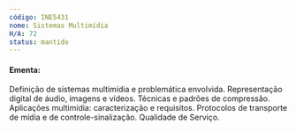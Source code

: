 ```yaml
---
código: INE5431
nome: Sistemas Multimídia
H/A: 72
status: mantido
---
```


#### Ementa:
Definição de sistemas multimídia e problemática envolvida. Representação digital de áudio, imagens e vídeos. Técnicas e padrões de compressão. Aplicações multimídia: caracterização e requisitos. Protocolos de transporte de mídia e de controle-sinalização. Qualidade de Serviço.

